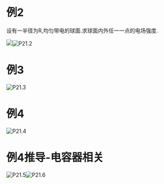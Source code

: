 # 例2

设有一半径为R,均匀带电的球面.求球面内外任一一点的电场强度.

![](/home/erfenjiao/Pictures/大物/视频/P21.1.png)![P21.2](/home/erfenjiao/Pictures/大物/视频/P21.2.png)

# 例3

![P21.3](/home/erfenjiao/Pictures/大物/视频/P21.3.png)

# 例4

![P21.4](/home/erfenjiao/Pictures/大物/视频/P21.4.png)

# 例4推导-电容器相关

![P21.5](/home/erfenjiao/Pictures/大物/视频/P21.5.png)![P21.6](/home/erfenjiao/Pictures/大物/视频/P21.6.png)

